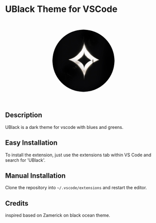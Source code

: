 # UBlack Theme for VSCode

<p align="center">
<img src="ublack.png" width="200" style="margin: 30px auto; border-radius: 50%" />
</p>

## Description

UBlack is a dark theme for vscode with blues and greens.


## Easy Installation

To install the extension, just use the extensions tab within VS Code and search for 'UBlack'.

## Manual Installation

Clone the repository into `~/.vscode/extensions` and restart the editor.

## Credits
inspired based on Zamerick on black ocean theme.
